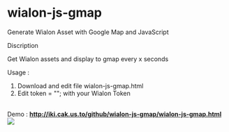 # wialon-js-gmap
Generate Wialon Asset with Google Map and JavaScript

Discription 

Get Wialon assets and display to gmap every x seconds

Usage : 
1. Download and edit file wialon-js-gmap.html
2. Edit token = ""; with your Wialon Token 

<br />Demo : <b>http://iki.cak.us.to/github/wialon-js-gmap/wialon-js-gmap.html</b>
<br> <img src="http://iki.cak.us.to/github/wialon-js-gmap/screenshoots/ss1.png">
